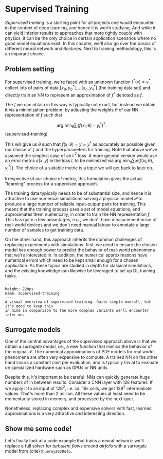 Supervised Training
=======================

_Supervised training_ is a starting point for all projects one would encounter in the context of deep learning, and hence it is worth studying. 
And while it can yield inferior results to approaches that more tightly 
couple with physics, it can be the only choice in certain application scenarios where no good
model equations exist.
In this chapter, we'll also go over the basics of different neural network _architectures_. Next to training
methodology, this is an imporant choice.

## Problem setting

For supervised training, we're faced with an 
unknown function $f^*(x)=y^*$, collect lots of pairs of data $[x_0,y^*_0], ...[x_n,y^*_n]$ (the training data set)
and directly train an NN to represent an approximation of $f^*$ denoted as $f$.

The $f$ we can obtain in this way is typically not exact, 
but instead we obtain it via a minimization problem:
by adjusting the weights $\theta$ of our NN representation of $f$ such that

$$
\text{arg min}_{\theta} \sum_i \Big(f(x_i ; \theta)-y^*_i \Big)^2 .
$$ (supervised-training)

This will give us $\theta$ such that $f(x;\theta) =  y \approx y^*$ as accurately as possible given
our choice of $f$ and the hyperparameters for training. Note that above we've assumed 
the simplest case of an $L^2$ loss. A more general version would use an error metric $e(x,y)$ in the loss $L$
to be minimized via $\text{arg min}_{\theta} \sum_i e( f(x_i ; \theta) , y^*_i) )$. The choice
of a suitable metric is a topic we will get back to later on.

Irrespective of our choice of metric, this formulation
gives the actual "learning" process for a supervised approach.

The training data typically needs to be of substantial size, and hence it is attractive 
to use numerical simulations solving a physical model $\mathcal{P}$ 
to produce a large number of reliable input-output pairs for training.
This means that the training process uses a set of model equations, and approximates
them numerically, in order to train the NN representation $f$. This
has quite a few advantages, e.g., we don't have measurement noise of real-world devices
and we don't need manual labour to annotate a large number of samples to get training data.

On the other hand, this approach inherits the common challenges of replacing experiments
with simulations: first, we need to ensure the chosen model has enough power to predict the 
behavior of real-world phenomena that we're interested in.
In addition, the numerical approximations have numerical errors
which need to be kept small enough for a chosen application. As these topics are studied in depth
for classical simulations, and the existing knowledge can likewise be leveraged to
set up DL training tasks.

```{figure} resources/supervised-training.jpg
---
height: 220px
name: supervised-training
---
A visual overview of supervised training. Quite simple overall, but it's good to keep this
in mind in comparison to the more complex variants we'll encounter later on.
```

## Surrogate models

One of the central advantages of the supervised approach above is that
we obtain a _surrogate model_, i.e., a new function that mimics the behavior of the original $\mathcal{P}$. 
The numerical approximations
of PDE models for real world phenomena are often very expensive to compute. A trained
NN on the other hand incurs a constant cost per evaluation, and is typically trivial
to evaluate on specialized hardware such as GPUs or NN units.

Despite this, it's important to be careful:
NNs can quickly generate huge numbers of in between results. Consider a CNN layer with
$128$ features. If we apply it to an input of $128^2$, i.e. ca. 16k cells, we get $128^3$ intermediate values.
That's more than 2 million.
All these values at least need to be momentarily stored in memory, and processed by the next layer.

Nonetheless, replacing complex and expensive solvers with fast, learned approximations
is a very attractive and interesting direction.

## Show me some code!

Let's finally look at a code example that trains a neural network:
we'll replace a full solver for _turbulent flows around airfoils_ with a surrogate model from {cite}`thuerey2020dfp`. 
